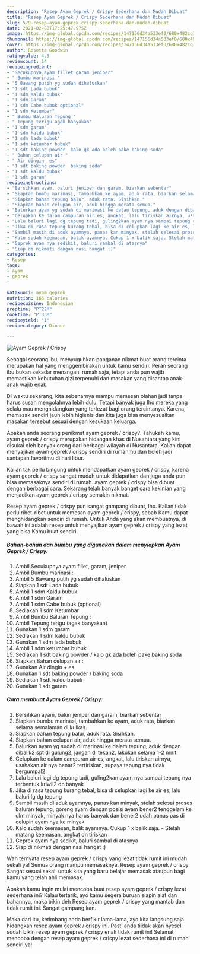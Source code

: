 ```yaml
---
description: "Resep Ayam Geprek / Crispy Sederhana dan Mudah Dibuat"
title: "Resep Ayam Geprek / Crispy Sederhana dan Mudah Dibuat"
slug: 579-resep-ayam-geprek-crispy-sederhana-dan-mudah-dibuat
date: 2021-02-08T17:25:47.975Z
image: https://img-global.cpcdn.com/recipes/147156d34a533ef0/680x482cq70/ayam-geprek-crispy-foto-resep-utama.jpg
thumbnail: https://img-global.cpcdn.com/recipes/147156d34a533ef0/680x482cq70/ayam-geprek-crispy-foto-resep-utama.jpg
cover: https://img-global.cpcdn.com/recipes/147156d34a533ef0/680x482cq70/ayam-geprek-crispy-foto-resep-utama.jpg
author: Rosetta Goodwin
ratingvalue: 4.3
reviewcount: 14
recipeingredient:
- "Secukupnya ayam fillet garam jeniper"
- " Bumbu marinasi "
- "5 Bawang putih yg sudah dihaluskan"
- "1 sdt Lada bubuk"
- "1 sdm Kaldu bubuk"
- "1 sdm Garam"
- "1 sdm Cabe bubuk optional"
- "1 sdm Ketumbar"
- " Bumbu Baluran Tepung "
- " Tepung terigu agak banyakan"
- "1 sdm garam"
- "1 sdm kaldu bubuk"
- "1 sdm lada bubuk"
- "1 sdm ketumbar bubuk"
- "1 sdt baking powder  kalo gk ada boleh pake baking soda"
- " Bahan celupan air "
- " Air dingin  es"
- "1 sdt baking powder  baking soda"
- "1 sdt kaldu bubuk"
- "1 sdt garam"
recipeinstructions:
- "Bersihkan ayam, baluri jeniper dan garam, biarkan sebentar"
- "Siapkan bumbu marinasi, tambahkan ke ayam, aduk rata, biarkan selama semalaman di kulkas."
- "Siapkan bahan tepung balur, aduk rata. Sisihkan."
- "Siapkan bahan celupan air, aduk hingga merata semua."
- "Balurkan ayam yg sudah di marinasi ke dalam tepung, aduk dengan dibalik2 spt di gulung2, jangan di tekan2, lakukan selama 1-2 mnit"
- "Celupkan ke dalam campuran air es, angkat, lalu tiriskan airnya, usahakan air nya benar2 tertiriskan, supaya tepung nya tidak bergumpal2"
- "Lalu baluri lagi dg tepung tadi, guling2kan ayam nya sampai tepung nya terbentuk kriwil2 dn banyak"
- "Jika di rasa tepung kurang tebal, bisa di celupkan lagi ke air es, lalu baluri lg dg tepung"
- "Sambil masih di aduk ayamnya, panas kan minyak, stelah selesai proses baluran tepung, goreng ayam dengan posisi ayam bener2 tenggelam ke dlm minyak, minyak nya harus banyak dan bener2 udah panas pas di celupin ayam nya ke minyak"
- "Kalo sudah keemasan, balik ayamnya. Cukup 1 x balik saja. Stelah matang keemasan, angkat dn tiriskan"
- "Geprek ayam nya sedikit, baluri sambal di atasnya"
- "Siap di nikmati dengan nasi hangat :)"
categories:
- Resep
tags:
- ayam
- geprek
- 

katakunci: ayam geprek  
nutrition: 166 calories
recipecuisine: Indonesian
preptime: "PT22M"
cooktime: "PT33M"
recipeyield: "1"
recipecategory: Dinner

---
```



![Ayam Geprek / Crispy](https://img-global.cpcdn.com/recipes/147156d34a533ef0/680x482cq70/ayam-geprek-crispy-foto-resep-utama.jpg)

Sebagai seorang ibu, menyuguhkan panganan nikmat buat orang tercinta merupakan hal yang menggembirakan untuk kamu sendiri. Peran seorang ibu bukan sekadar menangani rumah saja, tetapi anda pun wajib memastikan kebutuhan gizi terpenuhi dan masakan yang disantap anak-anak wajib enak.

Di waktu  sekarang, kita sebenarnya mampu memesan olahan jadi tanpa harus susah mengolahnya lebih dulu. Tetapi banyak juga lho mereka yang selalu mau menghidangkan yang terlezat bagi orang tercintanya. Karena, memasak sendiri jauh lebih higienis dan kita juga bisa menyesuaikan masakan tersebut sesuai dengan kesukaan keluarga. 



Apakah anda seorang penikmat ayam geprek / crispy?. Tahukah kamu, ayam geprek / crispy merupakan hidangan khas di Nusantara yang kini disukai oleh banyak orang dari berbagai wilayah di Nusantara. Kalian dapat menyajikan ayam geprek / crispy sendiri di rumahmu dan boleh jadi santapan favoritmu di hari libur.

Kalian tak perlu bingung untuk mendapatkan ayam geprek / crispy, karena ayam geprek / crispy sangat mudah untuk didapatkan dan juga anda pun bisa memasaknya sendiri di rumah. ayam geprek / crispy bisa dibuat dengan berbagai cara. Sekarang telah banyak banget cara kekinian yang menjadikan ayam geprek / crispy semakin nikmat.

Resep ayam geprek / crispy pun sangat gampang dibuat, lho. Kalian tidak perlu ribet-ribet untuk memesan ayam geprek / crispy, sebab Kamu dapat menghidangkan sendiri di rumah. Untuk Anda yang akan membuatnya, di bawah ini adalah resep untuk menyajikan ayam geprek / crispy yang lezat yang bisa Kamu buat sendiri.

<!--inarticleads1-->

##### Bahan-bahan dan bumbu yang digunakan dalam menyiapkan Ayam Geprek / Crispy:

1. Ambil Secukupnya ayam fillet, garam, jeniper
1. Ambil  Bumbu marinasi :
1. Ambil 5 Bawang putih yg sudah dihaluskan
1. Siapkan 1 sdt Lada bubuk
1. Ambil 1 sdm Kaldu bubuk
1. Ambil 1 sdm Garam
1. Ambil 1 sdm Cabe bubuk (optional)
1. Sediakan 1 sdm Ketumbar
1. Ambil  Bumbu Baluran Tepung :
1. Ambil  Tepung terigu (agak banyakan)
1. Gunakan 1 sdm garam
1. Sediakan 1 sdm kaldu bubuk
1. Gunakan 1 sdm lada bubuk
1. Ambil 1 sdm ketumbar bubuk
1. Sediakan 1 sdt baking powder / kalo gk ada boleh pake baking soda
1. Siapkan  Bahan celupan air :
1. Gunakan  Air dingin + es
1. Gunakan 1 sdt baking powder / baking soda
1. Sediakan 1 sdt kaldu bubuk
1. Gunakan 1 sdt garam




<!--inarticleads2-->

##### Cara membuat Ayam Geprek / Crispy:

1. Bersihkan ayam, baluri jeniper dan garam, biarkan sebentar
1. Siapkan bumbu marinasi, tambahkan ke ayam, aduk rata, biarkan selama semalaman di kulkas.
1. Siapkan bahan tepung balur, aduk rata. Sisihkan.
1. Siapkan bahan celupan air, aduk hingga merata semua.
1. Balurkan ayam yg sudah di marinasi ke dalam tepung, aduk dengan dibalik2 spt di gulung2, jangan di tekan2, lakukan selama 1-2 mnit
1. Celupkan ke dalam campuran air es, angkat, lalu tiriskan airnya, usahakan air nya benar2 tertiriskan, supaya tepung nya tidak bergumpal2
1. Lalu baluri lagi dg tepung tadi, guling2kan ayam nya sampai tepung nya terbentuk kriwil2 dn banyak
1. Jika di rasa tepung kurang tebal, bisa di celupkan lagi ke air es, lalu baluri lg dg tepung
1. Sambil masih di aduk ayamnya, panas kan minyak, stelah selesai proses baluran tepung, goreng ayam dengan posisi ayam bener2 tenggelam ke dlm minyak, minyak nya harus banyak dan bener2 udah panas pas di celupin ayam nya ke minyak
1. Kalo sudah keemasan, balik ayamnya. Cukup 1 x balik saja. - Stelah matang keemasan, angkat dn tiriskan
1. Geprek ayam nya sedikit, baluri sambal di atasnya
1. Siap di nikmati dengan nasi hangat :)




Wah ternyata resep ayam geprek / crispy yang lezat tidak rumit ini mudah sekali ya! Semua orang mampu memasaknya. Resep ayam geprek / crispy Sangat sesuai sekali untuk kita yang baru belajar memasak ataupun bagi kamu yang telah ahli memasak.

Apakah kamu ingin mulai mencoba buat resep ayam geprek / crispy lezat sederhana ini? Kalau tertarik, ayo kamu segera buruan siapin alat dan bahannya, maka bikin deh Resep ayam geprek / crispy yang mantab dan tidak rumit ini. Sangat gampang kan. 

Maka dari itu, ketimbang anda berfikir lama-lama, ayo kita langsung saja hidangkan resep ayam geprek / crispy ini. Pasti anda tiidak akan nyesel sudah bikin resep ayam geprek / crispy enak tidak rumit ini! Selamat mencoba dengan resep ayam geprek / crispy lezat sederhana ini di rumah sendiri,ya!.

